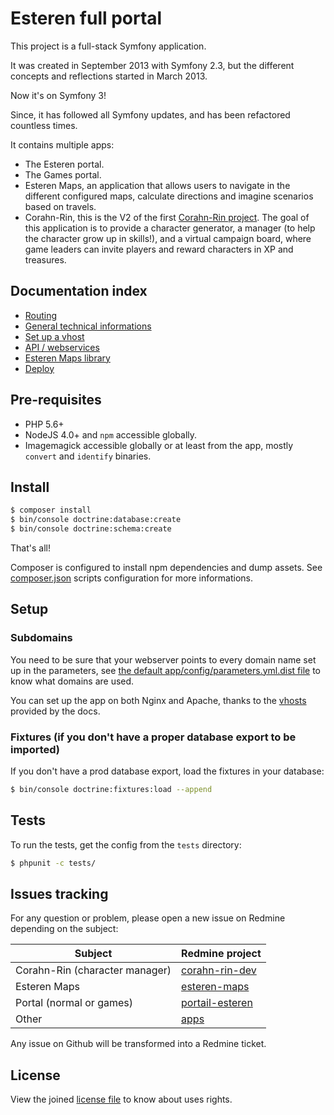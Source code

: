 Esteren full portal
========================

This project is a full-stack Symfony application.

It was created in September 2013 with Symfony 2.3, but the different concepts and reflections started in March 2013.

Now it's on Symfony 3!

Since, it has followed all Symfony updates, and has been refactored countless times.

It contains multiple apps:

* The Esteren portal.
* The Games portal.
* Esteren Maps, an application that allows users to navigate in the different configured maps, calculate directions and
 imagine scenarios based on travels.
* Corahn-Rin, this is the V2 of the first [Corahn-Rin project](https://github.com/Esteren/CorahnRinV1). The goal of this
 application is to provide a character generator, a manager (to help the character grow up in skills!), and a virtual
 campaign board, where game leaders can invite players and reward characters in XP and treasures.

## Documentation index

* [Routing](docs/routing.md)
* [General technical informations](docs/technical.md)
* [Set up a vhost](docs/vhosts.md)
* [API / webservices](docs/api.md)
* [Esteren Maps library](docs/maps.md)
* [Deploy](docs/deploy.md)

## Pre-requisites

* PHP 5.6+
* NodeJS 4.0+ and `npm` accessible globally.
* Imagemagick accessible globally or at least from the app, mostly `convert` and `identify` binaries.

## Install

```bash
$ composer install
$ bin/console doctrine:database:create
$ bin/console doctrine:schema:create
```

That's all!

Composer is configured to install npm dependencies and dump assets. See
[composer.json](composer.json) scripts configuration for more informations.

## Setup

### Subdomains

You need to be sure that your webserver points to every domain name set up in the parameters,
 see [the default app/config/parameters.yml.dist file](app/config/parameters.yml) to know what domains are used.

You can set up the app on both Nginx and Apache, thanks to the [vhosts](docs/vhosts.md) provided by the docs.

### Fixtures (if you don't have a proper database export to be imported)

If you don't have a prod database export, load the fixtures in your database:

```bash
$ bin/console doctrine:fixtures:load --append
```

## Tests

To run the tests, get the config from the `tests` directory:

```bash
$ phpunit -c tests/
```

## Issues tracking

For any question or problem, please open a new issue on Redmine depending on the subject:

| Subject                        | Redmine project
| ------------------------------ | ---------------
| Corahn-Rin (character manager) | [corahn-rin-dev](http://redmine.pierstoval.com/projects/corahn-rin-dev/issues)
| Esteren Maps                   | [esteren-maps](http://redmine.pierstoval.com/projects/esteren-maps/issues)
| Portal (normal or games)       | [portail-esteren](http://redmine.pierstoval.com/projects/portail-esteren/issues)
| Other                          | [apps](http://redmine.pierstoval.com/projects/apps/issues)

Any issue on Github will be transformed into a Redmine ticket.

## License

View the joined [license file](LICENSE) to know about uses rights.
